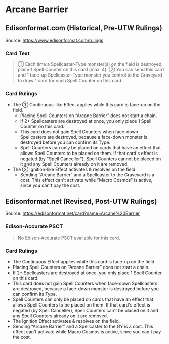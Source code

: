 # Arcane Barrier

## Edisonformat.com (Historical, Pre-UTW Rulings)

Source: https://www.edisonformat.com/rulings

### Card Text

> ① Each time a Spellcaster-Type monster(s) on the field is destroyed, place 1 Spell Counter on this card (max. 4). ② You can send this card and 1 face-up Spellcaster-Type monster you control to the Graveyard to draw 1 card for each Spell Counter on this card.

### Card Rulings

*   The ① Continuous-like Effect applies while this card is face-up on the field.
    *   Placing Spell Counters on “Arcane Barrier” does not start a chain.
    *   If 2+ Spellcasters are destroyed at once, you only place 1 Spell Counter on this card.
    *   This card does not gain Spell Counters when face-down Spellcasters are destroyed, because a face-down monster is destroyed before you can confirm its Type.
    *   Spell Counters can only be placed on cards that have an effect that allows Spell Counters to be placed on them. If that card's effect is negated (by "Spell Canceller"), Spell Counters cannot be placed on it and any Spell Counters already on it are removed.
*   The ② Ignition-like Effect activates & resolves on the field.
    *   Sending “Arcane Barrier” and a Spellcaster to the Graveyard is a cost. This effect can't activate while "Macro Cosmos" is active, since you can't pay the cost.

## Edisonformat.net (Revised, Post-UTW Rulings)

Source: https://edisonformat.net/card?name=Arcane%20Barrier

### Edison-Accurate PSCT

> No Edison-Accurate PSCT available for this card.

### Card Rulings

*   The Continuous Effect applies while this card is face-up on the field.
*   Placing Spell Counters on “Arcane Barrier” does not start a chain.
*   If 2+ Spellcasters are destroyed at once, you only place 1 Spell Counter on this card.
*   This card does not gain Spell Counters when face-down Spellcasters are destroyed, because a face-down monster is destroyed before you can confirm its Type.
*   Spell Counters can only be placed on cards that have an effect that allows Spell Counters to be placed on them. If that card's effect is negated (by Spell Canceller), Spell Counters can't be placed on it and any Spell Counters already on it are removed.
*   The Ignition Effect activates & resolves on the field.
*   Sending “Arcane Barrier” and a Spellcaster to the GY is a cost. This effect can't activate while Macro Cosmos is active, since you can't pay the cost.
            